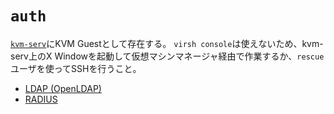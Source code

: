 # `auth`

[`kvm-serv`](./README.md)にKVM Guestとして存在する。
`virsh console`は使えないため、kvm-serv上のX Windowを起動して仮想マシンマネージャ経由で作業するか、`rescue`ユーザを使ってSSHを行うこと。

- [LDAP (OpenLDAP)](../../service/ldap.md)
- [RADIUS](../../service/radius.md)

